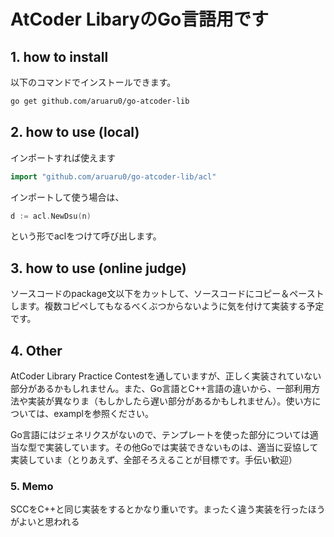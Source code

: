 # AtCoder LibaryのGo言語用です

## 1. how to install

以下のコマンドでインストールできます。

```bash
go get github.com/aruaru0/go-atcoder-lib
```

## 2. how to use (local)

インポートすれば使えます

```go
import "github.com/aruaru0/go-atcoder-lib/acl"
```

インポートして使う場合は、

```go
d := acl.NewDsu(n)
```

という形でaclをつけて呼び出します。

## 3. how to use (online judge)
ソースコードのpackage文以下をカットして、ソースコードにコピー＆ペーストします。複数コピペしてもなるべくぶつからないように気を付けて実装する予定です。

## 4. Other

AtCoder Library Practice Contestを通していますが、正しく実装されていない部分があるかもしれません。また、Go言語とC++言語の違いから、一部利用方法や実装が異なりま（もしかしたら遅い部分があるかもしれません）。使い方については、examplを参照ください。

Go言語にはジェネリクスがないので、テンプレートを使った部分については適当な型で実装しています。その他Goでは実装できないものは、適当に妥協して実装していま（とりあえず、全部そろえることが目標です。手伝い歓迎）

### 5. Memo
SCCをC++と同じ実装をするとかなり重いです。まったく違う実装を行ったほうがよいと思われる